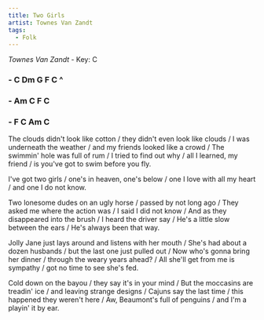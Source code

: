 ```yaml
---
title: Two Girls 
artist: Townes Van Zandt
tags: 
  - Folk
---
```

*Townes Van Zandt* - Key: C
### - C Dm G F C ^ 
### - Am C F C 
### - F C Am C  

The clouds didn't look like cotton / they didn't even look like clouds / I was underneath the weather / and my friends looked like a crowd / 
The swimmin' hole was full of rum / I tried to find out why / all I learned, my friend / is you've got to swim before you fly.

I've got two girls / one's in heaven, one's below / one I love with all my heart / and one I do not know.

Two lonesome dudes on an ugly horse / passed by not long ago / They asked me where the action was / I said I did not know / 
And as they disappeared into the brush / I heard the driver say / He's a little slow between the ears / He's always been that way.

Jolly Jane just lays around and listens with her mouth / She's had about a dozen husbands / but the last one just pulled out / 
Now who's gonna bring her dinner / through the weary years ahead? / All she'll get from me is sympathy / got no time to see she's fed.

Cold down on the bayou / they say it's in your mind / But the moccasins are treadin' ice / and leaving strange designs / 
Cajuns say the last time / this happened they weren't here / Aw, Beaumont's full of penguins / and I'm a playin' it by ear.

